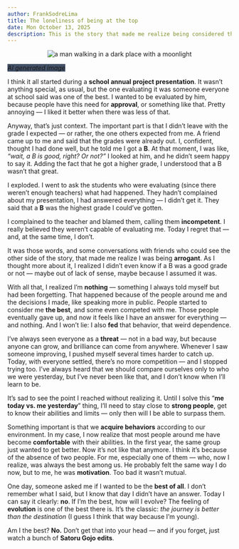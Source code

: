 ```yaml
---
author: FrankSodreLima
title: The loneliness of being at the top
date: Mon October 13, 2025
description: This is the story that made me realize being considered the best isn't always a good thing. 
---
```


<p align="center">
  <img src="https://api.deepai.org/job-view-file/5644a6a1-7ac5-4144-8179-1f986168f0c6/outputs/output.jpg" alt="a man walking in a dark place with a moonlight" />
</p>

<span style="background-color: #425066;"><i>AI generated image</i></span>
<br>

I think it all started during a **school annual project presentation**.  It
wasn’t anything special, as usual, but the one evaluating it was someone
everyone at school said was one of the best.  I wanted to be evaluated by him,
because people have this need for **approval**, or something like that.  Pretty
annoying — I liked it better when there was less of that.

Anyway, that’s just context.  The important part is that I didn’t leave with
the grade I expected — or rather, the one others expected from me.  A friend
came up to me and said that the grades were already out.  I, confident, thought
I had done well, but he told me I got a **B**.  At that moment, I was like,
*“wait, a B is good, right? Or not?”*  I looked at him, and he didn’t seem
happy to say it.  Adding the fact that he got a higher grade, I understood that
a B wasn’t that great.

I exploded.  I went to ask the students who were evaluating (since there
weren’t enough teachers) what had happened.  They hadn’t complained about my
presentation, I had answered everything — I didn’t get it.  They said that a
**B** was the highest grade I could’ve gotten.

I complained to the teacher and blamed them, calling them **incompetent**.  I
really believed they weren’t capable of evaluating me.  Today I regret that —
and, at the same time, I don’t.

It was those words, and some conversations with friends who could see the other
side of the story, that made me realize I was being **arrogant**.  As I thought
more about it, I realized I didn’t even know if a B was a good grade or not —
maybe out of lack of sense, maybe because I assumed it was.

With all that, I realized I’m **nothing** — something I always told myself but
had been forgetting.  That happened because of the people around me and the
decisions I made, like speaking more in public.  People started to consider me
**the best**, and some even competed with me.  Those people eventually gave up,
and now it feels like I have an answer for everything — and nothing.  And I
won’t lie: I also **fed** that behavior, that weird dependence.

I’ve always seen everyone as a **threat** — not in a bad way, but because
anyone can grow, and brilliance can come from anywhere.  Whenever I saw someone
improving, I pushed myself several times harder to catch up.  Today, with
everyone settled, there’s no more competition — and I stopped trying too.  I’ve
always heard that we should compare ourselves only to who we were yesterday,
but I’ve never been like that, and I don’t know when I’ll learn to be.

It’s sad to see the point I reached without realizing it.  Until I solve this
“**me today vs. me yesterday**” thing, I’ll need to stay close to **strong
people**, get to know their abilities and limits — only then will I be able to
surpass them.

Something important is that we **acquire behaviors** according to our
environment.  In my case, I now realize that most people around me have become
**comfortable** with their abilities.  In the first year, the same group just
wanted to get better.  Now it’s not like that anymore.  I think it’s because of
the absence of two people.  For me, especially one of them — who, now I
realize, was always the best among us.  He probably felt the same way I do now,
but to me, he was **motivation**.  Too bad it wasn’t mutual.

One day, someone asked me if I wanted to be the **best of all**.  I don’t
remember what I said, but I know that day I didn’t have an answer.  Today I can
say it clearly: **no**.  If I’m the best, how will I evolve?  The feeling of
**evolution** is one of the best there is.  It’s the classic: *the journey is
better than the destination* (I guess I think that way because I’m young).

Am I the best?  **No.**  Don’t get that into your head — and if you forget,
just watch a bunch of **Satoru Gojo edits**.

